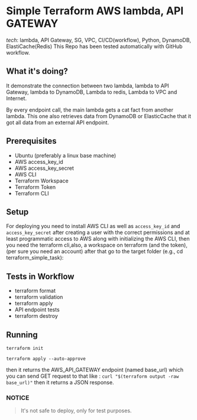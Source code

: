 # Simple Terraform AWS lambda, API GATEWAY

_tech_:
lambda, API Gateway, SG, VPC, CI/CD(workflow), Python, DynamoDB, ElastiCache(Redis)
This Repo has been tested automatically with GitHub workflow.


## What it's doing?

It demonstrate the connection between two lambda, lambda to API Gateway, lambda to DynamoDB, Lambda to redis, Lambda to VPC and Internet.

By every endpoint call, the main lambda gets a cat fact from another lambda. This one also retrieves data from DynamoDB or ElasticCache that it got all data from an external API endpoint.

## Prerequisites

- Ubuntu (preferably a linux base machine)
- AWS access_key_id
- AWS access_key_secret
- AWS CLI
- Terraform Workspace
- Terraform Token
- Terraform CLI

## Setup

For deploying you need to install AWS CLI as well as `access_key_id` and `access_key_secret` after creating a user
with the correct permissions and at least programmatic access to AWS along with initializing the AWS CLI, then
you need the terraform cli,also, a workspace on terraform (and the token), (per sure you need an account) after that
go to the target folder (e.g., cd terraform_simple_task):

## Tests in Workflow

- terraform format
- terraform validation
- terraform apply
- API endpoint tests
- terraform destroy

## Running

`terraform init`

`terraform apply --auto-approve`

then it returns the AWS_API_GATEWAY endpoint (named base_url) which you can send GET request to that like :
`curl "$(terraform output -raw base_url)"` then it returns a JSON response.

### NOTICE

> It's not safe to deploy, only for test purposes.


